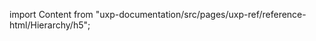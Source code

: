 
import Content from "uxp-documentation/src/pages/uxp-ref/reference-html/Hierarchy/h5";

<Content query="product=photoshop"/>
